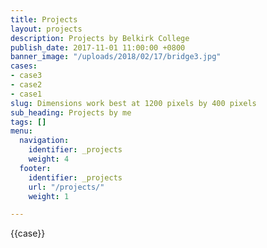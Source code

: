 ```yaml
---
title: Projects
layout: projects
description: Projects by Belkirk College
publish_date: 2017-11-01 11:00:00 +0800
banner_image: "/uploads/2018/02/17/bridge3.jpg"
cases:
- case3
- case2
- case1
slug: Dimensions work best at 1200 pixels by 400 pixels
sub_heading: Projects by me
tags: []
menu:
  navigation:
    identifier: _projects
    weight: 4
  footer:
    identifier: _projects
    url: "/projects/"
    weight: 1

---
```

{{case}}